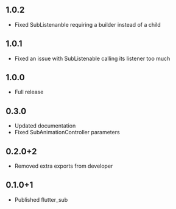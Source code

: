 ## 1.0.2

- Fixed SubListenanble requiring a builder instead of a child

## 1.0.1

- Fixed an issue with SubListenable calling its listener too much

## 1.0.0

- Full release

## 0.3.0

- Updated documentation
- Fixed SubAnimationController parameters

## 0.2.0+2

- Removed extra exports from developer

## 0.1.0+1

- Published flutter_sub
